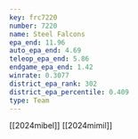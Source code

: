 ```yaml
---
key: frc7220
number: 7220
name: Steel Falcons
epa_end: 11.96
auto_epa_end: 4.69
teleop_epa_end: 5.86
endgame_epa_end: 1.42
winrate: 0.3077
district_epa_rank: 302
district_epa_percentile: 0.409
type: Team
---
```

[[2024mibel]]
[[2024mimil]]

